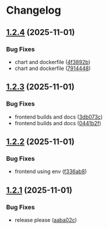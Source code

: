 # Changelog

## [1.2.4](https://github.com/kguardian-dev/kguardian/compare/frontend/v1.2.3...frontend/v1.2.4) (2025-11-01)


### Bug Fixes

* chart and dockerfile ([4f3892b](https://github.com/kguardian-dev/kguardian/commit/4f3892b0b4f096606fa38f7c93443b05c301254f))
* chart and dockerfile ([7914448](https://github.com/kguardian-dev/kguardian/commit/7914448f4cbe14616e33337a05d7d0f9e36a6d53))

## [1.2.3](https://github.com/kguardian-dev/kguardian/compare/frontend/v1.2.2...frontend/v1.2.3) (2025-11-01)


### Bug Fixes

* frontend builds and docs ([3db073c](https://github.com/kguardian-dev/kguardian/commit/3db073cc7ab39fb6a9f2fd8364c2e74e28a6bb5c))
* frontend builds and docs ([0441b2f](https://github.com/kguardian-dev/kguardian/commit/0441b2fcf76685c2f1ed319bf3f9845de0011d1b))

## [1.2.2](https://github.com/kguardian-dev/kguardian/compare/frontend/v1.2.1...frontend/v1.2.2) (2025-11-01)


### Bug Fixes

* frontend using env ([f336ab8](https://github.com/kguardian-dev/kguardian/commit/f336ab8feaf2fea8582f0c2bf1525a64d94fb5c2))

## [1.2.1](https://github.com/kguardian-dev/kguardian/compare/frontend/v1.2.0...frontend/v1.2.1) (2025-11-01)


### Bug Fixes

* release please ([aaba02c](https://github.com/kguardian-dev/kguardian/commit/aaba02c9b292cb9130a23e2c9a5841f3692b4c06))
